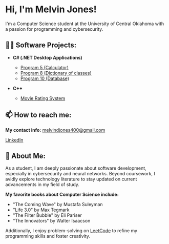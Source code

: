 <h1>Hi, I'm Melvin Jones!</h1>
    <p>I'm a Computer Science student at the University of Central Oklahoma with a passion for programming and cybersecurity.</p>
<h2>👨‍💻 Software Projects:</h2>

- <b>C# (.NET Desktop Applications)</b>
  - [Program 5 (Calculator)](https://github.com/MelDJones2/Program5)
  - [Program 8 (Dictionary of classes)](https://github.com/MelDJones2/Program8)
  - [Program 10 (Database)](https://github.com/MelDJones2/Program10)

- <b>C++ </b>
  - [Movie Rating System](https://github.com/MelJ03/Movie-Ratings)
<h2>📫 How to reach me:</h2>
<p><b>My contact info:</b> <a href="mailto:melvindjones400@gmail.com">melvindjones400@gmail.com</a></p>
<p><a href="https://www.linkedin.com/in/melvin-jones-24b011247">LinkedIn</a></p>

<h2>💬 About Me:</h2>
<p>As a student, I am deeply passionate about software development, especially in cybersecurity and neural networks. Beyond coursework, I avidly explore technology literature to stay updated on current advancements in my field of study.</p>
<p><b>My favorite books about Computer Science include:</b></p>
<ul>
  <li>"The Coming Wave" by Mustafa Suleyman</li>
  <li>"Life 3.0" by Max Tegmark</li>
  <li>"The Filter Bubble" by Eli Pariser</li>
  <li>"The Innovators" by Walter Isaacson</li>
</ul>
<p>Additionally, I enjoy problem-solving on <a href="https://leetcode.com/MelJWise/">LeetCode</a> to refine my programming skills and foster creativity.</p>
